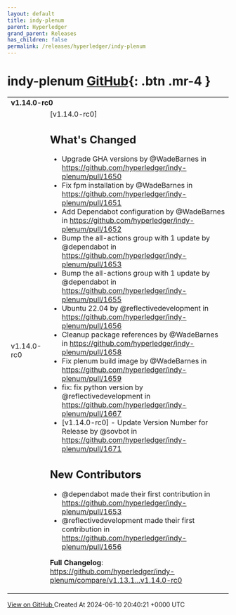 ```yaml
---
layout: default
title: indy-plenum
parent: Hyperledger
grand_parent: Releases
has_children: false
permalink: /releases/hyperledger/indy-plenum
---
```


# indy-plenum <span class="fs-3 right-align">[GitHub](https://github.com/hyperledger/indy-plenum){: .btn .mr-4 }</span>


<div>
    <table>
        <tr>
            <td colspan="2">
                <b>
                    v1.14.0-rc0
                </b>
            </td>
        </tr>
        <tr>
            <td>
                <span class="chip">
                    v1.14.0-rc0
                </span>
            </td>
            <td>
                [v1.14.0-rc0] 

## What's Changed
* Upgrade GHA versions by @WadeBarnes in https://github.com/hyperledger/indy-plenum/pull/1650
* Fix fpm installation by @WadeBarnes in https://github.com/hyperledger/indy-plenum/pull/1651
* Add Dependabot configuration by @WadeBarnes in https://github.com/hyperledger/indy-plenum/pull/1652
* Bump the all-actions group with 1 update by @dependabot in https://github.com/hyperledger/indy-plenum/pull/1653
* Bump the all-actions group with 1 update by @dependabot in https://github.com/hyperledger/indy-plenum/pull/1655
* Ubuntu 22.04 by @reflectivedevelopment in https://github.com/hyperledger/indy-plenum/pull/1656
* Cleanup package references by @WadeBarnes in https://github.com/hyperledger/indy-plenum/pull/1658
* Fix plenum build image by @WadeBarnes in https://github.com/hyperledger/indy-plenum/pull/1659
* fix: fix python version by @reflectivedevelopment in https://github.com/hyperledger/indy-plenum/pull/1667
* [v1.14.0-rc0] - Update Version Number for Release by @sovbot in https://github.com/hyperledger/indy-plenum/pull/1671

## New Contributors
* @dependabot made their first contribution in https://github.com/hyperledger/indy-plenum/pull/1653
* @reflectivedevelopment made their first contribution in https://github.com/hyperledger/indy-plenum/pull/1656

**Full Changelog**: https://github.com/hyperledger/indy-plenum/compare/v1.13.1...v1.14.0-rc0
            </td>
        </tr>
    </table>
    <a href="https://github.com/hyperledger/indy-plenum/releases/tag/v1.14.0-rc0" class=".btn">
        View on GitHub
    </a>
    <span class="right-align">
        Created At 2024-06-10 20:40:21 +0000 UTC
    </span>
</div>

